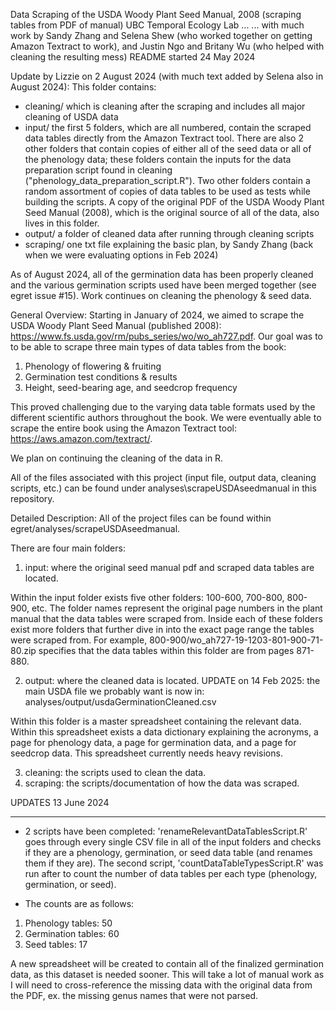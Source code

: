 Data Scraping of the USDA Woody Plant Seed Manual, 2008 (scraping tables from PDF of manual)
UBC Temporal Ecology Lab ...
... with much work by Sandy Zhang and Selena Shew (who worked together on getting Amazon Textract to work), and Justin Ngo and Britany Wu (who helped with cleaning the resulting mess)
README started 24 May 2024

Update by Lizzie on 2 August 2024 (with much text added by Selena also in August 2024): This folder contains:
* cleaning/ which is cleaning after the scraping and includes all major cleaning of USDA data
* input/ the first 5 folders, which are all numbered, contain the scraped data tables directly from the Amazon Textract tool. There are also 2 other folders that contain copies of either all of the seed data or all of the phenology data; these folders contain the inputs for the data preparation script found in cleaning ("phenology_data_preparation_script.R"). Two other folders contain a random assortment of copies of data tables to be used as tests while building the scripts. A copy of the original PDF of the USDA Woody Plant Seed Manual (2008), which is the original source of all of the data, also lives in this folder.
* output/ a folder of cleaned data after running through cleaning scripts
* scraping/ one txt file explaining the basic plan, by Sandy Zhang (back when we were evaluating options in Feb 2024)

As of August 2024, all of the germination data has been properly cleaned and the various germination scripts used have been merged together (see egret issue #15). Work continues on cleaning the phenology & seed data.

General Overview:
Starting in January of 2024, we aimed to scrape the USDA Woody Plant Seed Manual (published 2008): https://www.fs.usda.gov/rm/pubs_series/wo/wo_ah727.pdf. 
Our goal was to to be able to scrape three main types of data tables from the book:

1) Phenology of flowering & fruiting
2) Germination test conditions & results
3) Height, seed-bearing age, and seedcrop frequency

This proved challenging due to the varying data table formats used by the different scientific authors throughout the book. 
We were eventually able to scrape the entire book using the Amazon Textract tool: https://aws.amazon.com/textract/.

We plan on continuing the cleaning of the data in R.

All of the files associated with this project (input file, output data, cleaning scripts, etc.) can be found under analyses\scrapeUSDAseedmanual in this repository.


Detailed Description:
All of the project files can be found within egret/analyses/scrapeUSDAseedmanual. 

There are four main folders:
1) input: where the original seed manual pdf and scraped data tables are located.

Within the input folder exists five other folders: 100-600, 700-800, 800-900, etc. 
The folder names represent the original page numbers in the plant manual that the data tables were scraped from. 
Inside each of these folders exist more folders that further dive in into the exact page range the tables were scraped from.
For example, 800-900/wo_ah727-19-1203-801-900-71-80.zip specifies that the data tables within this folder are from pages 871-880.

2) output: where the cleaned data is located.
UPDATE on 14 Feb 2025: the main USDA file we probably want is now in: analyses/output/usdaGerminationCleaned.csv

Within this folder is a master spreadsheet containing the relevant data. Within this spreadsheet exists a data dictionary explaining the acronyms,
a page for phenology data, a page for germination data, and a page for seedcrop data. This spreadsheet currently needs heavy revisions.

3) cleaning: the scripts used to clean the data.
4) scraping: the scripts/documentation of how the data was scraped.


UPDATES 13 June 2024
_______________________

- 2 scripts have been completed: 'renameRelevantDataTablesScript.R' goes through every single CSV file in all of the input folders and checks if they are a phenology, germination, or seed data table (and renames them if they are). The second script, 'countDataTableTypesScript.R' was run after to count the number of data tables per each type (phenology, germination, or seed).

- The counts are as follows:
1) Phenology tables: 50
2) Germination tables: 60
3) Seed tables: 17

A new spreadsheet will be created to contain all of the finalized germination data, as this dataset is needed sooner. This will take a lot of manual work as I will need to cross-reference the missing data with the original data from the PDF, ex. the missing genus names that were not parsed.


